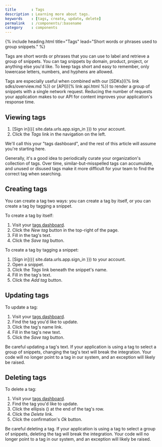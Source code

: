```yaml
---
title       : Tags
description : Learning more about tags.
keywords    : [tags, create, update, delete]
permalink   : /components/:basename
category    : components
---
```

{% include heading.html title="Tags" lead="Short words or phrases used to group snippets." %}

Tags are short words or phrases that you can use to label and retrieve a group of snippets. You can tag snippets by domain, product, project, or anything else you'd like. To keep tags short and easy to remember, only lowercase letters, numbers, and hyphens are allowed.

Tags are especially useful when combined with our [SDKs]({% link sdks/overview.md %}) or [API]({% link api.html %}) to render a group of snippets with a single network request. Reducing the number of requests your application makes to our API for content improves your application's response time.

## Viewing tags

1. [Sign in]({{ site.data.urls.app.sign_in }}) to your account.
1. Click the _Tags_ link in the navigation on the left.

We'll call this your "tags dashboard", and the rest of this article will assume you're starting here.

Generally, it's a good idea to periodically curate your organization's collection of tags. Over time, similar-but-misspelled tags can accumulate, and unused or disused tags make it more difficult for your team to find the correct tag when searching.

## Creating tags

You can create a tag two ways: you can create a tag by itself, or you can create a tag by tagging a snippet.

To create a tag by itself:

1. Visit your [tags dashboard](#viewing-tags).
1. Click the _New tag_ button in the top-right of the page.
1. Fill in the tag's text.
1. Click the _Save tag_ button.

To create a tag by tagging a snippet:

1. [Sign in]({{ site.data.urls.app.sign_in }}) to your account.
1. Open a snippet.
1. Click the _Tags_ link beneath the snippet's name.
1. Fill in the tag's text.
1. Click the _Add tag_ button.

## Updating tags

To update a tag:

1. Visit your [tags dashboard](#viewing-tags).
1. Find the tag you'd like to update.
1. Click the tag's name link.
1. Fill in the tag's new text.
1. Click the _Save tag_ button.

Be careful updating a tag's text. If your application is using a tag to select a group of snippets, changing the tag's text will break the integration. Your code will no longer point to a tag in our system, and an exception will likely be raised.

## Deleting tags

To delete a tag:

1. Visit your [tags dashboard](#viewing-tags).
1. Find the tag you'd like to update.
1. Click the ellipsis (<i class="fa fa-ellipsis-h"></i>) at the end of the tag's row.
1. Click the _Delete_ link.
1. Click the confirmation's _Ok_ button.

Be careful deleting a tag. If your application is using a tag to select a group of snippets, deleting the tag will break the integration. Your code will no longer point to a tag in our system, and an exception will likely be raised.
